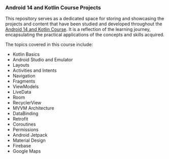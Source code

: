 ### Android 14 and Kotlin Course Projects
This repository serves as a dedicated space for storing and showcasing the projects and content that have been studied and developed throughout the [Android 14 and Kotlin Course](https://www.udemy.com/course-dashboard-redirect/?course_id=2642574). It is a reflection of the learning journey, encapsulating the practical applications of the concepts and skills acquired.

The topics covered in this course include:
- Kotlin Basics
- Android Studio and Emulator
- Layouts
- Activities and Intents
- Navigation
- Fragments
- ViewModels
- LiveData
- Room
- RecyclerView
- MVVM Architecture
- DataBinding
- Retrofit
- Coroutines
- Permissions
- Android Jetpack
- Material Design
- Firebase
- Google Maps